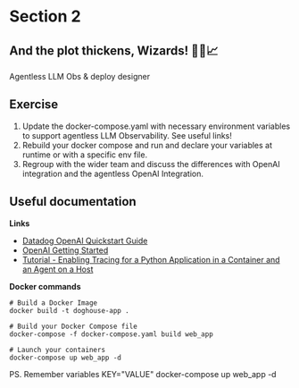# Section 2

## And the plot thickens, Wizards! 🧙‍♀️📈

Agentless LLM Obs & deploy designer

## Exercise
1. Update the docker-compose.yaml with necessary environment variables to support agentless LLM Observability. See useful links!
2. Rebuild your docker compose and run and declare your variables at runtime or with a specific env file.
3. Regroup with the wider team and discuss the differences with OpenAI integration and the agentless OpenAI Integration.

## Useful documentation

**Links**

- [Datadog OpenAI Quickstart Guide](https://docs.datadoghq.com/llm_observability/quickstart/)
- [OpenAI Getting Started](https://platform.openai.com/docs/guides/chat-completions/getting-started)
- [Tutorial - Enabling Tracing for a Python Application in a Container and an Agent on a Host](https://docs.datadoghq.com/tracing/guide/tutorial-enable-python-container-agent-host/)

**Docker commands** 
```
# Build a Docker Image
docker build -t doghouse-app .

# Build your Docker Compose file
docker-compose -f docker-compose.yaml build web_app

# Launch your containers
docker-compose up web_app -d
```

PS. Remember variables KEY="VALUE" docker-compose up web_app -d 

